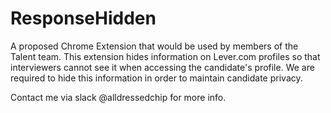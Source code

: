 # ResponseHidden
 
A proposed Chrome Extension that would be used by members of the Talent team. This extension hides information on Lever.com profiles so that interviewers cannot see it when accessing the candidate's profile. We are required to hide this information in order to maintain candidate privacy.

Contact me via slack @alldressedchip for more info.
